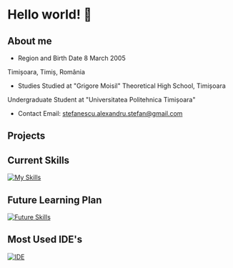 # Hello world! 👋
## About me
* Region and Birth Date
8 March 2005

Timișoara, Timiș, România

* Studies
Studied at "Grigore Moisil" Theoretical High School, Timișoara

Undergraduate Student at "Universitatea Politehnica Timișoara"

* Contact
Email: stefanescu.alexandru.stefan@gmail.com

## Projects
## Current Skills
[![My Skills](https://skillicons.dev/icons?i=c,cpp,py,matlab&theme=dark)](https://skillicons.dev)
## Future Learning Plan
[![Future Skills](https://skillicons.dev/icons?i=html,css,js,react,java&theme=dark)](https://skillicons.dev)
## Most Used IDE's
[![IDE](https://skillicons.dev/icons?i=emacs,vscode,pycharm&theme=dark)](https://skillicons.dev)
<!--
**Alexandru005/Alexandru005** is a ✨ _special_ ✨ repository because its `README.md` (this file) appears on your GitHub profile.

Here are some ideas to get you started:

- 🔭 I’m currently working on ...
- 🌱 I’m currently learning ...
- 👯 I’m looking to collaborate on ...
- 🤔 I’m looking for help with ...
- 💬 Ask me about ...
- 📫 How to reach me: ...
- 😄 Pronouns: ...
- ⚡ Fun fact: ...
-->
